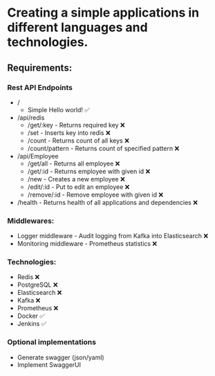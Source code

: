 # Creating a simple applications in different languages and technologies.
## Requirements:
### Rest API Endpoints
* /
  * Simple Hello world! ✅
* /api/redis
  * /get/:key -  Returns required key ❌
  * /set - Inserts key into redis ❌
  * /count - Returns count of all keys ❌
  * /count/pattern - Returns count of specified pattern ❌
* /api/Employee
  * /get/all - Returns all employee ❌
  * /get/:id - Returns employee with given id ❌
  * /new - Creates a new employee ❌
  * /edit/:id - Put to edit an employee ❌
  * /remove/:id - Remove employee with given id ❌
* /health - Returns health of all applications and dependencies ❌

### Middlewares:
* Logger middleware - Audit logging from Kafka into Elasticsearch ❌
* Monitoring middleware - Prometheus statistics ❌

### Technologies:
* Redis ❌
* PostgreSQL ❌
* Elasticsearch ❌
* Kafka ❌
* Prometheus ❌
* Docker ✅
* Jenkins ✅

### Optional implementations
* Generate swagger (json/yaml)
* Implement SwaggerUI
